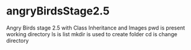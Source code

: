# angryBirdsStage2.5
Angry Birds stage 2.5 with Class Inheritance and Images
pwd is present working directory
ls is list
mkdir is used to create folder
cd is change directory


